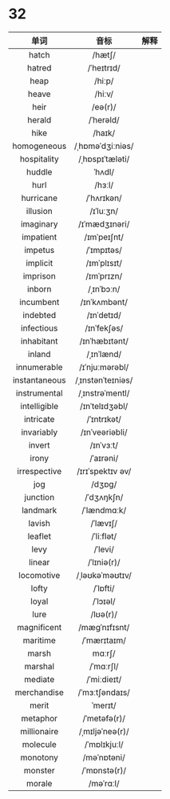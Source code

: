 # 32

|     单词      |       音标        | 解释 |
| :-----------: | :---------------: | :--: |
|     hatch     |      /hætʃ/       |      |
|    hatred     |    /ˈheɪtrɪd/     |      |
|     heap      |      /hiːp/       |      |
|     heave     |      /hiːv/       |      |
|     heir      |      /eə(r)/      |      |
|    herald     |     /ˈherəld/     |      |
|     hike      |      /haɪk/       |      |
|  homogeneous  | /ˌhɒməˈdʒiːniəs/  |      |
|  hospitality  |  /ˌhɒspɪˈtæləti/  |      |
|    huddle     |      ˈhʌdl/       |      |
|     hurl      |      /hɜːl/       |      |
|   hurricane   |    /ˈhʌrɪkən/     |      |
|   illusion    |     /ɪˈluːʒn/     |      |
|   imaginary   |   /ɪˈmædʒɪnəri/   |      |
|   impatient   |    /ɪmˈpeɪʃnt/    |      |
|    impetus    |    /ˈɪmpɪtəs/     |      |
|   implicit    |    /ɪmˈplɪsɪt/    |      |
|   imprison    |    /ɪmˈprɪzn/     |      |
|    inborn     |    /ˌɪnˈbɔːn/     |      |
|   incumbent   |   /ɪnˈkʌmbənt/    |      |
|   indebted    |    /ɪnˈdetɪd/     |      |
|  infectious   |    /ɪnˈfekʃəs/    |      |
|  inhabitant   |   /ɪnˈhæbɪtənt/   |      |
|    inland     |    /ˌɪnˈlænd/     |      |
|  innumerable  |  /ɪˈnjuːmərəbl/   |      |
| instantaneous | /ˌɪnstənˈteɪniəs/ |      |
| instrumental  |  /ˌɪnstrəˈmentl/  |      |
| intelligible  |  /ɪnˈtelɪdʒəbl/   |      |
|   intricate   |    /ˈɪntrɪkət/    |      |
|  invariably   |  /ɪnˈveəriəbli/   |      |
|    invert     |     /ɪnˈvɜːt/     |      |
|     irony     |     /ˈaɪrəni/     |      |
| irrespective  | /ɪrɪˈspektɪv əv/  |      |
|      jog      |      /dʒɒɡ/       |      |
|   junction    |    /ˈdʒʌŋkʃn/     |      |
|   landmark    |    /ˈlændmɑːk/    |      |
|    lavish     |     /ˈlævɪʃ/      |      |
|    leaflet    |    /ˈliːflət/     |      |
|     levy      |      /ˈlevi/      |      |
|    linear     |    /ˈlɪniə(r)/    |      |
|  locomotive   |  /ˌləʊkəˈməʊtɪv/  |      |
|     lofty     |     /ˈlɒfti/      |      |
|     loyal     |     /ˈlɔɪəl/      |      |
|     lure      |     /lʊə(r)/      |      |
|  magnificent  |   /mæɡˈnɪfɪsnt/   |      |
|   maritime    |    /ˈmærɪtaɪm/    |      |
|     marsh     |      mɑːrʃ/       |      |
|    marshal    |     /ˈmɑːrʃl/     |      |
|    mediate    |    /ˈmiːdieɪt/    |      |
|  merchandise  |  /ˈmɜːtʃəndaɪs/   |      |
|     merit     |      ˈmerɪt/      |      |
|   metaphor    |   /ˈmetəfə(r)/    |      |
|  millionaire  |  /ˌmɪljəˈneə(r)/  |      |
|   molecule    |   /ˈmɒlɪkjuːl/    |      |
|   monotony    |    /məˈnɒtəni/    |      |
|    monster    |   /ˈmɒnstə(r)/    |      |
|    morale     |     /məˈrɑːl/     |      |